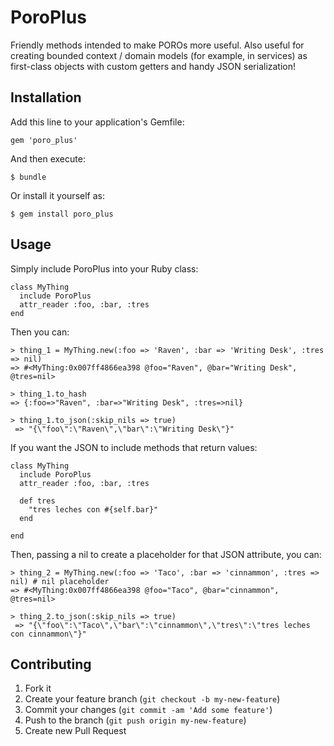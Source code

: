 # PoroPlus
Friendly methods intended to make POROs more useful. Also useful for creating bounded context / domain models (for example, in services) as first-class objects with custom getters and handy JSON serialization!

## Installation

Add this line to your application's Gemfile:

    gem 'poro_plus'

And then execute:

    $ bundle

Or install it yourself as:

    $ gem install poro_plus

## Usage

Simply include PoroPlus into your Ruby class:

    class MyThing
      include PoroPlus
      attr_reader :foo, :bar, :tres
    end

Then you can:

    > thing_1 = MyThing.new(:foo => 'Raven', :bar => 'Writing Desk', :tres => nil)
    => #<MyThing:0x007ff4866ea398 @foo="Raven", @bar="Writing Desk", @tres=nil>

    > thing_1.to_hash
    => {:foo=>"Raven", :bar=>"Writing Desk", :tres=>nil}

    > thing_1.to_json(:skip_nils => true)
     => "{\"foo\":\"Raven\",\"bar\":\"Writing Desk\"}"

If you want the JSON to include methods that return values:

    class MyThing
      include PoroPlus
      attr_reader :foo, :bar, :tres

      def tres
        "tres leches con #{self.bar}"
      end

    end

Then, passing a nil to create a placeholder for that JSON attribute, you can:

    > thing_2 = MyThing.new(:foo => 'Taco', :bar => 'cinnammon', :tres => nil) # nil placeholder
    => #<MyThing:0x007ff4866ea398 @foo="Taco", @bar="cinnammon", @tres=nil>

    > thing_2.to_json(:skip_nils => true)
     => "{\"foo\":\"Taco\",\"bar\":\"cinnammon\",\"tres\":\"tres leches con cinnammon\"}"

## Contributing

1. Fork it
2. Create your feature branch (`git checkout -b my-new-feature`)
3. Commit your changes (`git commit -am 'Add some feature'`)
4. Push to the branch (`git push origin my-new-feature`)
5. Create new Pull Request
